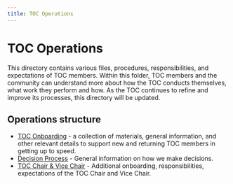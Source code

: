 ```yaml
---
title: TOC Operations
---
```


# TOC Operations

This directory contains various files, procedures, responsibilities, and expectations of TOC members. Within this folder, TOC members and the community can understand more about how the TOC conducts themselves, what work they perform and how. As the TOC continues to refine and improve its processes, this directory will be updated.

## Operations structure

* [TOC Onboarding](onboarding.md) - a collection of materials, general information, and other relevant details to support new and returning TOC members in getting up to speed.
* [Decision Process](toc-decision-process.md) - General information on how we make decisions.
* [TOC Chair & Vice Chair](toc-chair-vicechair.md) - Additional onboarding, responsibilities, expectations of the TOC Chair and Vice Chair.